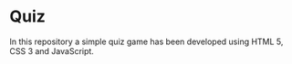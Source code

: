 # Quiz
In this repository a simple quiz game has been developed using HTML 5, CSS 3 and JavaScript.
